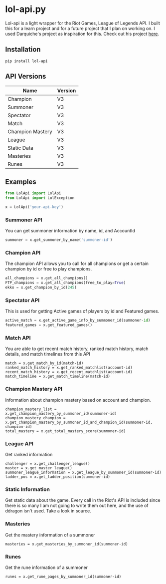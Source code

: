 ﻿# lol-api.py
Lol-api is a light wrapper for the Riot Games, League of Legends API. I built this for a learn project and for a future project that I plan on working on. I used Darquiche's project as inspiration for this. Check out his project [here](https://github.com/Darquiche/Riot-Observer).

## Installation
```
pip install lol-api
```
## API Versions
| Name | Version |
--- | --- 
Champion | V3
Summoner | V3
Spectator | V3
Match | V3
Champion Mastery | V3
League | V3
Static Data | V3 
Masteries | V3
Runes | V3
## Examples
```python
from LolApi import LolApi
from LolApi import LolException

x = LolApi('your-api-key')
```
### Summoner API
You can get summoner information by name, id, and AccountId
```python
summoner = x.get_summoner_by_name('summoner-id')
```
### Champion API
The champion API allows you to call for all champions or get a certain champion by id or free to play champions.
```python
all_champions = x.get_all_champions()
FTP_champions = x.get_all_champions(free_to_play=True)
ekko = x.get_champion_by_id(245)
```
### Spectator API
This is used for getting Active games of players by id and Featured games. 
```python
active_match = x.get_active_game_info_by_summoner_id(summoner-id)
featured_games = x.get_featured_games()
```
### Match API
You are able to get recent match history, ranked match history, match details, and match timelines from this API
```
match = x.get_match_by_id(match-id)
ranked_match_history = x.get_ranked_matchlist(account-id)
recent_match_history = x.get_recent_matchlist(account-id)
match_timeline = x.get_match_timeline(match-id)
```
### Champion Mastery API
Information about champion mastery based on account and champion.
```
champion_mastery_list = x.get_champion_mastery_by_summoner_id(summoner-id)
champion_mastery_champion = x.get_champion_mastery_by_summoner_id_and_champion_id(summoner-id, champion-id)
total_mastery = x.get_total_mastery_score(summoner-id)
```
### League API
Get ranked information
```
challenger = x.get_challenger_league()
master = x.get_master_league()
summoner_league_information = x.get_league_by_summoner_id(summoner-id)
ladder_pos = x.get_ladder_position(summoner-id)
```
### Static Information
Get static data about the game. Every call in the Riot's API is included since there is so many I am not going to write them out here, and the use of ddragon isn't used. Take a look in source. 
### Masteries
Get the mastery information of a summoner
```
masteries = x.get_masteries_by_summoner_id(summoner-id)
```
### Runes
Get the rune information of a summoner
```
runes = x.get_rune_pages_by_summoner_id(summoner-id)
```
